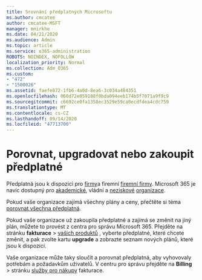 ```yaml
---
title: Srovnání předplatných Microsoftu
ms.author: cmcatee
author: cmcatee-MSFT
manager: mnirkhe
ms.date: 04/21/2020
ms.audience: Admin
ms.topic: article
ms.service: o365-administration
ROBOTS: NOINDEX, NOFOLLOW
localization_priority: Normal
ms.collection: Adm_O365
ms.custom:
- "472"
- "1500026"
ms.assetid: faefe872-1fb6-4a0d-8ea6-3c034a484351
ms.openlocfilehash: 060d72e059188f0bda094eeb174b5f7071a9f9c9
ms.sourcegitcommit: c6692ce0fa1358ec3529e59ca0ecdfdea4cdc759
ms.translationtype: MT
ms.contentlocale: cs-CZ
ms.lasthandoff: 09/14/2020
ms.locfileid: "47713700"
---
```

# <a name="compare-upgrade-or-purchase-subscriptions"></a>Porovnat, upgradovat nebo zakoupit předplatné
  
Předplatná jsou k dispozici pro [firmy](https://products.office.com/compare-all-microsoft-office-products?tab=2)a firemní [firemní firmy](https://products.office.com/business/compare-more-office-365-for-business-plans). Microsoft 365 je navíc dostupný pro [akademické](https://products.office.com/academic/compare-office-365-education-plans), vládní a [neziskové](https://products.office.com/nonprofit/office-365-nonprofit-plans-and-pricing?tab=1) [organizace](https://products.office.com/government/compare-office-365-government-plans).
  
Pokud vaše organizace zajímá všechny plány a ceny, přečtěte si téma [porovnat všechna předplatná](https://products.office.com/business/compare-more-office-365-for-business-plans).
  
Pokud vaše organizace už zakoupila předplatné a zajímá se změnit na jiný plán, můžete to provést z centra pro správu Microsoft 365. Přejděte na stránku **fakturace** \> [vašich produktů](https://go.microsoft.com/fwlink/p/?linkid=842054) , vyberte předplatné, které chcete změnit, a pak zvolte kartu **upgrade** a zobrazte seznam nových plánů, které jsou k dispozici.
  
Vaše organizace může taky sloučit a porovnat předplatná, aby vyhovovaly potřebám a požadavkům uživatelů. V centru pro správu přejděte na **Billing** \> stránku [služby pro nákupy](https://go.microsoft.com/fwlink/p/?linkid=868433) fakturace.